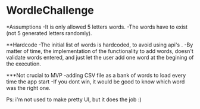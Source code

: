# WordleChallenge

*Assumptions
-It is only allowed 5 letters words.
-The words have to exist (not 5 generated letters randomly).

**Hardcode
-The initial list of words is hardcoded, to avoid using api's .
-By matter of time, the implementation of the functionality to add words, doesn't validate words entered, and just let the user add one 
word at the begining of the execution.

***Not crucial to MVP
-adding CSV file as a bank of words to load every time the app start
-If you dont win, it would be good to know which word was the right one.


Ps: i'm not used to make pretty UI, but it does the job :)
